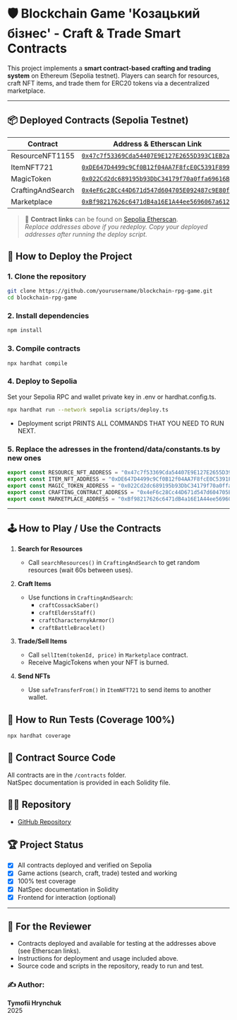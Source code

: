 # 🛡️ Blockchain Game 'Козацький бізнес' - Craft & Trade Smart Contracts

This project implements a **smart contract-based crafting and trading system** on Ethereum (Sepolia testnet). Players can search for resources, craft NFT items, and trade them for ERC20 tokens via a decentralized marketplace.

---

## 📦 Deployed Contracts (Sepolia Testnet)

| Contract              | Address & Etherscan Link                                                                                                                                                  |
|-----------------------|---------------------------------------------------------------------------------------------------------------------------------------------------------------------------|
| ResourceNFT1155       | [`0x47c7f53369Cda54407E9E127E2655D393C1EB2aE`](https://sepolia.etherscan.io/address/0x47c7f53369Cda54407E9E127E2655D393C1EB2aE)         |
| ItemNFT721            | [`0xDE647D4499c9Cf0B12f04AA7F8fcE0C5391F8994`](https://sepolia.etherscan.io/address/0xDE647D4499c9Cf0B12f04AA7F8fcE0C5391F8994)         |
| MagicToken            | [`0x022Cd2dc689195b93DbC34179f70a0ffa69616B7`](https://sepolia.etherscan.io/address/0x022Cd2dc689195b93DbC34179f70a0ffa69616B7)         |
| CraftingAndSearch     | [`0x4eF6c28Cc44D671d547d604705E092487c9E80f9`](https://sepolia.etherscan.io/address/0x4eF6c28Cc44D671d547d604705E092487c9E80f9)         |
| Marketplace           | [`0xBf98217626c6471dB4a16E1A44ee5696067a612a`](https://sepolia.etherscan.io/address/0xBf98217626c6471dB4a16E1A44ee5696067a612a)         |

> 📝 **Contract links** can be found on [Sepolia Etherscan](https://sepolia.etherscan.io/).  
> _Replace addresses above if you redeploy. Copy your deployed addresses after running the deploy script._


## 🚀 How to Deploy the Project

### 1. Clone the repository
```bash
git clone https://github.com/yourusername/blockchain-rpg-game.git
cd blockchain-rpg-game
```

### 2. Install dependencies
```bash
npm install
```

### 3. Compile contracts
```bash
npx hardhat compile
```

### 4. Deploy to Sepolia
Set your Sepolia RPC and wallet private key in .env or hardhat.config.ts.
```bash
npx hardhat run --network sepolia scripts/deploy.ts
```

- Deployment script PRINTS ALL COMMANDS THAT YOU NEED TO RUN NEXT.

### 5. Replace the adresses in the frontend/data/constants.ts by new ones
```typescript
export const RESOURCE_NFT_ADDRESS = "0x47c7f53369Cda54407E9E127E2655D393C1EB2aE";
export const ITEM_NFT_ADDRESS = "0xDE647D4499c9Cf0B12f04AA7F8fcE0C5391F8994";
export const MAGIC_TOKEN_ADDRESS = "0x022Cd2dc689195b93DbC34179f70a0ffa69616B7";
export const CRAFTING_CONTRACT_ADDRESS = "0x4eF6c28Cc44D671d547d604705E092487c9E80f9";
export const MARKETPLACE_ADDRESS = "0xBf98217626c6471dB4a16E1A44ee5696067a612a";
```

---

## 🕹️ How to Play / Use the Contracts

1. **Search for Resources**
   - Call `searchResources()` in `CraftingAndSearch` to get random resources (wait 60s between uses).

2. **Craft Items**
   - Use functions in `CraftingAndSearch`:  
     - `craftCossackSaber()`  
     - `craftEldersStaff()`  
     - `craftCharacternykArmor()`  
     - `craftBattleBracelet()`  

3. **Trade/Sell Items**
   - Call `sellItem(tokenId, price)` in `Marketplace` contract.
   - Receive MagicTokens when your NFT is burned.

4. **Send NFTs**
   - Use `safeTransferFrom()` in `ItemNFT721` to send items to another wallet.


## 🧪 How to Run Tests (Coverage 100%)

```bash
npx hardhat coverage
```


## 📄 Contract Source Code

All contracts are in the `/contracts` folder.  
NatSpec documentation is provided in each Solidity file.


## 🧑‍💻 Repository

- [GitHub Repository](https://github.com/Tim090909/blockchain-game)

## 🏆 Project Status

- [x] All contracts deployed and verified on Sepolia  
- [x] Game actions (search, craft, trade) tested and working  
- [x] 100% test coverage  
- [x] NatSpec documentation in Solidity  
- [x] Frontend for interaction (optional)

---

## 📢 For the Reviewer

- Contracts deployed and available for testing at the addresses above (see Etherscan links).
- Instructions for deployment and usage included above.
- Source code and scripts in the repository, ready to run and test.


### ✍️ Author:  
**Tymofii Hrynchuk**  
2025
